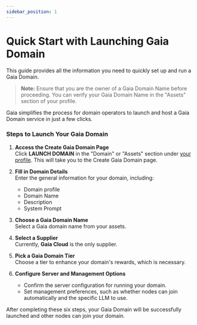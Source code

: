 ```yaml
---
sidebar_position: 1
---
```



# Quick Start with Launching Gaia Domain

This guide provides all the information you need to quickly set up and run a Gaia Domain.

> **Note:** Ensure that you are the owner of a Gaia Domain Name before proceeding. You can verify your Gaia Domain Name in the "Assets" section of your profile.

Gaia simplifies the process for domain operators to launch and host a Gaia Domain service in just a few clicks.

### Steps to Launch Your Gaia Domain

1. **Access the Create Gaia Domain Page**  
   Click **LAUNCH DOMAIN** in the "Domain" or "Assets" section under [your profile](https://www.gaianet.ai/). This will take you to the Create Gaia Domain page.

2. **Fill in Domain Details**  
   Enter the general information for your domain, including:  
   - Domain profile
   - Domain Name  
   - Description  
   - System Prompt  

3. **Choose a Gaia Domain Name**  
   Select a Gaia domain name from your assets.

4. **Select a Supplier**  
   Currently, **Gaia Cloud** is the only supplier.

5. **Pick a Gaia Domain Tier**  
   Choose a tier to enhance your domain's rewards, which is necessary.

6. **Configure Server and Management Options**  
   - Confirm the server configuration for running your domain.  
   - Set management preferences, such as whether nodes can join automatically and the specific LLM to use.

After completing these six steps, your Gaia Domain will be successfully launched and other nodes can join your domain.



